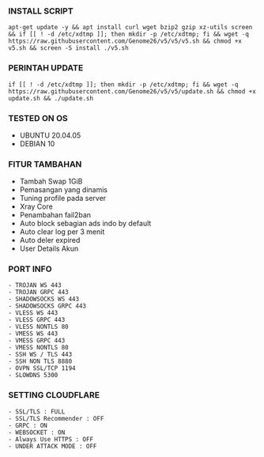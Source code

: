 ### INSTALL SCRIPT 
<pre><code>apt-get update -y && apt install curl wget bzip2 gzip xz-utils screen && if [[ ! -d /etc/xdtmp ]]; then mkdir -p /etc/xdtmp; fi && wget -q https://raw.githubusercontent.com/Genome26/v5/v5/v5.sh && chmod +x v5.sh && screen -S install ./v5.sh
</code></pre>

### PERINTAH UPDATE 
<pre><code>if [[ ! -d /etc/xdtmp ]]; then mkdir -p /etc/xdtmp; fi && wget -q https://raw.githubusercontent.com/Genome26/v5/v5/update.sh && chmod +x update.sh && ./update.sh</code></pre>

### TESTED ON OS 
- UBUNTU 20.04.05
- DEBIAN 10

### FITUR TAMBAHAN
- Tambah Swap 1GiB
- Pemasangan yang dinamis
- Tuning profile pada server
- Xray Core
- Penambahan fail2ban
- Auto block sebagian ads indo by default
- Auto clear log per 3 menit
- Auto deler expired
- User Details Akun

### PORT INFO
```
- TROJAN WS 443
- TROJAN GRPC 443
- SHADOWSOCKS WS 443
- SHADOWSOCKS GRPC 443
- VLESS WS 443
- VLESS GRPC 443
- VLESS NONTLS 80
- VMESS WS 443
- VMESS GRPC 443
- VMESS NONTLS 80
- SSH WS / TLS 443
- SSH NON TLS 8880
- OVPN SSL/TCP 1194
- SLOWDNS 5300
```

### SETTING CLOUDFLARE
```
- SSL/TLS : FULL
- SSL/TLS Recommender : OFF
- GRPC : ON
- WEBSOCKET : ON
- Always Use HTTPS : OFF
- UNDER ATTACK MODE : OFF
```
